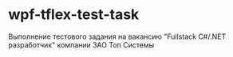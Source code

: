 # wpf-tflex-test-task
Выполнение тестового задания на вакансию "Fullstack C#/.NET разработчик" компании ЗАО Топ Системы
